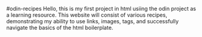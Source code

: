 #odin-recipes
Hello, this is my first project in html usiing the odin project as a learning resource. This website will consist of various recipes, demonstrating my ability to use links, images, tags, and successfully navigate the basics of the html boilerplate.